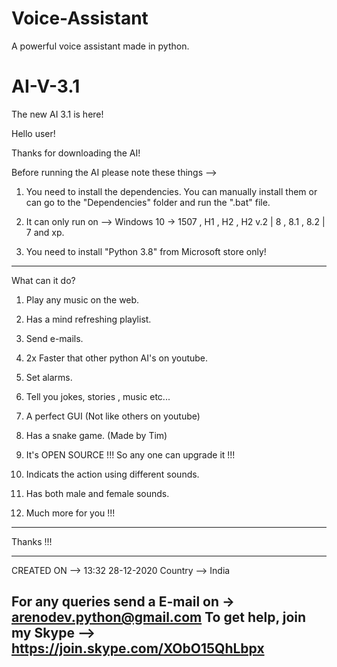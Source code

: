 # Voice-Assistant
A powerful voice assistant made in python.

# AI-V-3.1
The new AI 3.1 is here!

Hello user!

Thanks for downloading the AI!

Before running the AI please note these things -->

1. You need to install the dependencies. You can manually install them or can go to the "Dependencies" folder and run the ".bat" file.

2. It can only run on --> Windows 10 -> 1507 , H1 , H2 , H2 v.2 | 8 , 8.1 , 8.2 | 7 and xp.

3. You need to install "Python 3.8" from Microsoft store only!

---------------------------------------------------------------------------------------------------------
What can it do?

1. Play any music on the web.

2. Has a mind refreshing playlist.

3. Send e-mails.

4. 2x Faster that other python AI's on youtube.

5. Set alarms.

6. Tell you jokes, stories , music etc...

7. A perfect GUI (Not like others on youtube)

8. Has a snake game. (Made by Tim)

9. It's OPEN SOURCE !!! So any one can upgrade it !!!

10. Indicats the action using different sounds.

11. Has both male and female sounds.

12. Much more for you !!!

---------------------------------------------------------------

Thanks !!!

---------------------------------------------------------------
CREATED ON -->  13:32 28-12-2020
Country --> India

For any queries send a E-mail on -> arenodev.python@gmail.com
To get help, join my Skype -->  https://join.skype.com/XObO15QhLbpx
---------------------------------------------------------------
